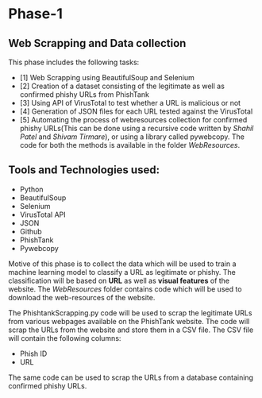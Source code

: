 # Phase-1

## Web Scrapping and Data collection
This phase includes the following tasks:
- [1] Web Scrapping using BeautifulSoup and Selenium
- [2] Creation of a dataset consisting of the legitimate as well as confirmed phishy URLs from PhishTank
- [3] Using API of VirusTotal to test whether a URL is malicious or not
- [4] Generation of JSON files for each URL tested against the VirusTotal
- [5] Automating the process of webresources collection for confirmed phishy URLs(This can be done using a recursive code written by *Shahil Patel* and *Shivam Tirmare*), or using a library called pywebcopy. The code for both the methods is available in the folder _*WebResources*_.

## Tools and Technologies used:
- Python
- BeautifulSoup
- Selenium
- VirusTotal API
- JSON
- Github
- PhishTank
- Pywebcopy

Motive of this phase is to collect the data which will be used to train a machine learning model to classify a URL as legitimate or phishy. The classification will be based on __URL__ as well as __visual features__ of the website. The *WebResources* folder contains code which will be used to download the web-resources of the website.

The PhishtankScrapping.py code will be used to scrap the legitimate URLs from various webpages available on the PhishTank website. The code will scrap the URLs from the website and store them in a CSV file. The CSV file will contain the following columns:
- Phish ID
- URL

The same code can be used to scrap the URLs from a database containing confirmed phishy URLs.
